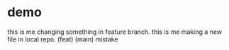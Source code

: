 # demo
this is me changing something in feature branch.
this is me making a new file in local repo.
(feat)
(main)
mistake
